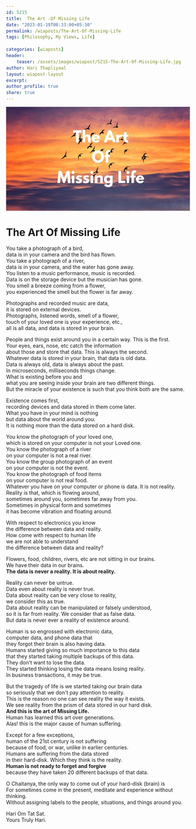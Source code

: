 ```yaml
---                        
id: 5215 
title:  The Art -Of Missing Life                 
date: "2023-01-19T08:33:00+05:30"                        
permalink: /wiaposts/The-Art-Of-Missing-Life                   
tags: [Philosophy, My Views, Life]                 
                        
categories: [wiaposts] 
header:                        
    teaser: /assets/images/wiapost/5215-The-Art-Of-Missing-Life.jpg                       
author: Hari Thapliyaal                        
layout: wiapost-layout
excerpt:                        
author_profile: true                        
share: true                        
---                        
```

                        
![The Logic of Entangled Mind](/assets/images/wiapost/5215-The-Art-Of-Missing-Life.jpg)                             
                           
# The Art Of Missing Life     
    
You take a photograph of a bird,     
data is in your camera and the bird has flown.    
You take a photograph of a river,     
data is in your camera, and the water has gone away.    
You listen to a music performance, music is recorded.     
Data is on the storage device but the musician has gone.    
You smell a breeze coming from a flower,     
you experienced the smell but the flower is far away.    
    
Photographs and recorded music are data,     
it is stored on external devices.    
Photographs, listened words, smell of a flower,     
touch of your loved one is your experience, etc.,     
all is all data, and data is stored in your brain.    
    
People and things exist around you in a certain way. This is the first.    
Your eyes, ears, nose, etc catch the information     
about those and store that data. This is always the second.    
Whatever data is stored in your brain, that data is old data.     
Data is always old, data is always about the past.    
In microseconds, milliseconds things change.     
What is existing before you and     
what you are seeing inside your brain are two different things.     
But the miracle of your existence is such that you think both are the same.    
    
Existence comes first,     
recording devices and data stored in them come later.    
What you have in your mind is nothing     
but data about the world around you.    
It is nothing more than the data stored on a hard disk.    
    
You know the photograph of your loved one,     
which is stored on your computer is not your Loved one.    
You know the photograph of a river     
on your computer is not a real river.    
You know the group photograph of an event     
on your computer is not the event.    
You know the photograph of food items     
on your computer is not real food.    
Whatever you have on your computer or phone is data. It is not reality.    
Reality is that, which is flowing around,     
sometimes around you, sometimes far away from you.    
Sometimes in physical form and sometimes     
it has become vibration and floating around.    
    
With respect to electronics you know     
the difference between data and reality.    
How come with respect to human life     
we are not able to understand     
the difference between data and reality?    
    
Flowers, food, children, rivers, etc are not sitting in our brains.     
We have their data in our brains.    
**The data is never a reality. It is about reality.**    
    
Reality can never be untrue.     
Data even about reality is never true.    
Data about reality can be very close to reality,     
we consider this as true.    
Data about reality can be manipulated or falsely understood,     
so it is far from reality. We consider that as false data.    
But data is never ever a reality of existence around.    
    
Human is so engrossed with electronic data,     
computer data, and phone data that     
they forgot their brain is also having data.    
Humans started giving so much importance to this data     
that they started taking multiple backups of this data.     
They don't want to lose the data.     
They started thinking losing the data means losing reality.    
In business transactions, it may be true.    
    
But the tragedy of life is we started taking our brain data     
so seriously that we don't pay attention to reality.    
This is the reason no one can see reality the way it exists.    
We see reality from the prism of data stored in our hard disk.    
**And this is the art of Missing Life.**    
Human has learned this art over generations.    
Alas! this is the major cause of human suffering.    
    
Except for a few exceptions,     
human of the 21st century is not suffering     
because of food, or war, unlike in earlier centuries.    
Humans are suffering from the data stored     
in their hard-disk. Which they think is the reality.    
**Human is not ready to forget and forgive**     
because they have taken 20 different backups of that data.    
    
O Chaitanya, the only way to come out of your hard-disk (brain) is    
For sometimes come in the present, meditate and experience without thinking.    
Without assigning labels to the people, situations, and things around you.    
    
	
Hari Om Tat Sat.    
Yours Truly Hari.    
    
    
